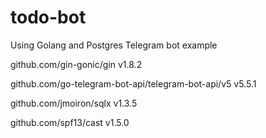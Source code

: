 # todo-bot

Using Golang and Postgres Telegram bot example

 github.com/gin-gonic/gin v1.8.2
 
 github.com/go-telegram-bot-api/telegram-bot-api/v5 v5.5.1
 
 github.com/jmoiron/sqlx v1.3.5
 
 github.com/spf13/cast v1.5.0
